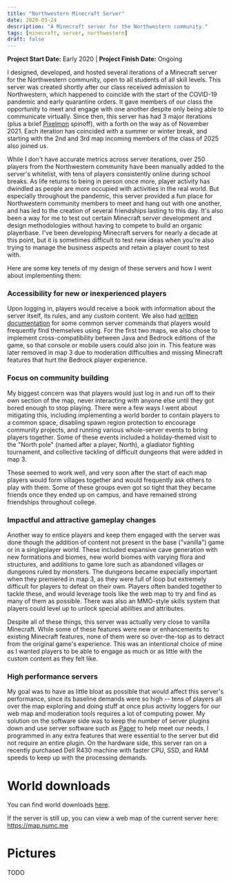 ```yaml
---
title: "Northwestern Minecraft Server"
date: 2020-03-24
description: "A Minecraft server for the Northwestern community."
tags: [minecraft, server, northwestern]
draft: false
---
```

**Project Start Date:** Early 2020 | **Project Finish Date:** Ongoing

I designed, developed, and hosted several iterations of a Minecraft server for the Northwestern community, open to all students of all skill levels. This server was created shortly after our class received admission to Northwestern, which happened to coincide with the start of the COVID-19 pandemic and early quarantine orders. It gave members of our class the opportunity to meet and engage with one another despite only being able to communicate virtually. Since then, this server has had 3 major iterations (plus a brief [Pixelmon](https://pixelmonmod.com/) spinoff), with a forth on the way as of November 2021. Each iteration has coincided with a summer or winter break, and starting with the 2nd and 3rd map incoming members of the class of 2025 also joined us.

While I don't have accurate metrics across server iterations, over 250 players from the Northwestern community have been manually added to the server's whitelist, with tens of players consistently online during school breaks. As life returns to being in person once more, player activity has dwindled as people are more occupied with activities in the real world. But especially throughout the pandemic, this server provided a fun place for Northwestern community members to meet and hang out with one another, and has led to the creation of several friendships lasting to this day. It's also been a way for me to test out certain Minecraft server development and design methodologies without having to compete to build an organic playerbase. I've been developing Minecraft servers for nearly a decade at this point, but it is sometimes difficult to test new ideas when you're also trying to manage the business aspects and retain a player count to test with.

Here are some key tenets of my design of these servers and how I went about implementing them:

### Accessibility for new or inexperienced players 
Upon logging in, players would receive a book with information about the server itself, its rules, and any custom content. We also had [written documentation](https://docs.google.com/document/d/1M3Pj1upfYACaIvH_9hX_CI2bOQamLUoKqvhOX_qquZ0/edit?usp=sharing) for some common server commands that players would frequently find themselves using. For the first two maps, we also chose to implement cross-compatibility between Java and Bedrock editions of the game, so that console or mobile users could also join in. This feature was later removed in map 3 due to moderation difficulties and missing Minecraft features that hurt the Bedrock player experience.

### Focus on community building
My biggest concern was that players would just log in and run off to their own section of the map, never interacting with anyone else until they got bored enough to stop playing. There were a few ways I went about mitigating this, including implementing a world border to contain players to a common space, disabling spawn region protection to encourage community projects, and running various whole-server events to bring players together. Some of these events included a holiday-themed visit to the "North pole" (named after a player, North), a gladiator fighting tournament, and collective tackling of difficult dungeons that were added in map 3.

These seemed to work well, and very soon after the start of each map players would form villages together and would frequently ask others to play with them. Some of these groups even got so tight that they became friends once they ended up on campus, and have remained strong friendships throughout college.

### Impactful and attractive gameplay changes
Another way to entice players and keep them engaged with the server was done though the addition of content not present in the base ("vanilla") game or in a singleplayer world. These included expansive cave generation with new formations and biomes, new world biomes with varying flora and structures, and additions to game lore such as abandoned villages or dungeons ruled by monsters. The dungeons became especially important when they premiered in map 3, as they were full of loop but extremely difficult for players to defeat on their own. Players often banded together to tackle these, and would leverage tools like the web map to try and find as many of them as possible. There was also an MMO-style skills system that players could level up to unlock special abilities and attributes.

Despite all of these things, this server was actually very close to vanilla Minecraft. While some of these features were new or enhancements to existing Minecraft features, none of them were so over-the-top as to detract from the original game's experience. This was an intentional choice of mine as I wanted players to be able to engage as much or as little with the custom content as they felt like.

### High performance servers
My goal was to have as little bloat as possible that would affect this server's performance, since its baseline demands were so high -- tens of players all over the map exploring and doing stuff at once plus activity loggers for our web map and moderation tools requires a lot of computing power. My solution on the software side was to keep the number of server plugins down and use server software such as [Paper](https://github.com/PaperMC/Paper) to help meet our needs. I programmed in any extra features that were essential to the server but did not require an entire plugin. On the hardware side, this server ran on a recently purchased Dell R430 machine with faster CPU, SSD, and RAM speeds to keep up with the processing demands.

# World downloads

You can find world downloads [here](https://drive.google.com/drive/folders/1FR7JbUFGJXvERUmktMjmRGRukG1UjnBE?usp=sharing).

If the server is still up, you can view a web map of the current server here: https://map.numc.me

# Pictures
TODO